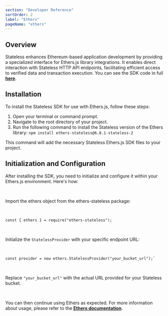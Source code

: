 ```yaml
---
section: "Developer Reference"
sortOrder: 2
label: "Ethers"
pageName: "ethers"
---
```


## Overview

Stateless enhances Ethereum-based application development by providing a
specialized interface for Ethers.js library integrations. It enables direct
interaction with Stateless HTTP API endpoints, facilitating efficient access to
verified data and transaction execution. You can see the SDK code in full
[**here**](https://github.com/stateless-solutions/ethers.js).

## Installation
To install the Stateless SDK for use with Ethers.js, follow these steps:

1. Open your terminal or command prompt.
2. Navigate to the root directory of your project.
3. Run the following command to install the Stateless version of the Ethers library:
  `npm install ethers-stateless@6.8.1-stateless-2`

This command will add the necessary Stateless Ethers.js SDK files to your project.

## Initialization and Configuration

After installing the SDK, you need to initialize and configure it within your
Ethers.js environment. Here's how:

<br>

Import the ethers object from the ethers-stateless package:

<br>

```
const { ethers } = require("ethers-stateless");
```

<br>

Initialize the `StatelessProvider` with your specific endpoint URL:

<br>

```
const provider = new ethers.StatelessProvider("your_bucket_url");`
```

<br>

Replace `"your_bucket_url"` with the actual URL provided for your Stateless bucket.

<br>

You can then continue using Ethers as expected. For more information about usage, please refer to the [**Ethers documentation**](https://docs.ethers.org/v5/).
